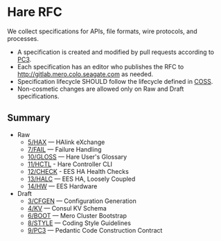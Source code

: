 # Hare RFC

We collect specifications for APIs, file formats, wire protocols, and
processes.

* A specification is created and modified by pull requests according to
  [PC3](rfc/9/README.md).
* Each specification has an editor who publishes the RFC to
  http://gitlab.mero.colo.seagate.com as needed.
* Specification lifecycle SHOULD follow the lifecycle defined in
  [COSS](http://rfc.unprotocols.org/spec:2/COSS).
* Non-cosmetic changes are allowed only on Raw and Draft specifications.

## Summary

* Raw
  * [5/HAX](5/README.md) — HAlink eXchange
  * [7/FAIL](7/README.md) — Failure Handling
  * [10/GLOSS](10/README.md) — Hare User's Glossary
  * [11/HCTL](11/README.md) - Hare Controller CLI
  * [12/CHECK](12/README.md) - EES HA Health Checks
  * [13/HALC](13/README.md) — EES HA, Loosely Coupled
  * [14/HW](14/README.md) — EES Hardware
* Draft
  * [3/CFGEN](3/README.md) — Configuration Generation
  * [4/KV](4/README.md) — Consul KV Schema
  * [6/BOOT](6/README.md) — Mero Cluster Bootstrap
  * [8/STYLE](8/README.md) — Coding Style Guidelines
  * [9/PC3](9/README.md) — Pedantic Code Construction Contract
